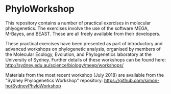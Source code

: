 # PhyloWorkshop
This repository contains a number of practical exercises in molecular phlyogenetics. The exercises involve the use of the software MEGA, MrBayes, and BEAST. These are all freely available from their developers. 

These practical exercises have been presented as part of introductory and advanced workshops on phylogenetic analysis, organised by members of the Molecular Ecology, Evolution, and Phylogenetics laboratory at the University of Sydney. Further details of these workshops can be found here:
http://sydney.edu.au/science/biology/meep/workshops/

Materials from the most recent workshop (July 2018) are available from the "Sydney Phylogenetics Workshop" repository:
https://github.com/simon-ho/SydneyPhyloWorkshop
